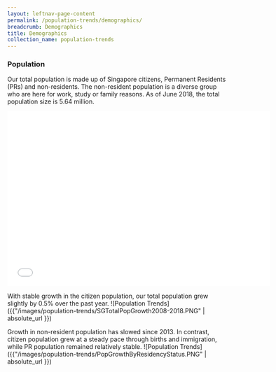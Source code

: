 ```yaml
---
layout: leftnav-page-content
permalink: /population-trends/demographics/
breadcrumb: Demographics
title: Demographics
collection_name: population-trends
---
```


### **Population**

Our total population is made up of Singapore citizens, Permanent Residents (PRs) and non-residents. The non-resident population is a diverse group who are here for work, study or family reasons. As of June 2018, the total population size is 5.64 million.

<iframe width="600" height="400" src="(https://www.population.sg/AmchartModule/chart.aspx?id=4da9698b-7a3f-4ba5-9de2-a9dd57377e45)" frameBorder="0"> </iframe>

With stable growth in the citizen population, our total population grew slightly by 0.5% over the past year.
![Population Trends]({{"/images/population-trends/SGTotalPopGrowth2008-2018.PNG" | absolute_url }})


Growth in non-resident population has slowed since 2013. In contrast, citizen population grew at a steady pace through births and immigration, while PR population remained relatively stable.
![Population Trends]({{"/images/population-trends/PopGrowthByResidencyStatus.PNG" | absolute_url }})
